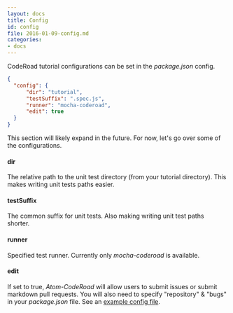 ```yaml
---
layout: docs
title: Config
id: config
file: 2016-01-09-config.md
categories:
- docs
---
```

CodeRoad tutorial configurations can be set in the *package.json* config.

```json
{
  "config": {
      "dir": "tutorial",
      "testSuffix": ".spec.js",
      "runner": "mocha-coderoad",
      "edit": true
  }
}
```

This section will likely expand in the future. For now, let's go over some of the configurations.

#### dir

The relative path to the unit test directory (from your tutorial directory). This makes writing unit tests paths easier.

#### testSuffix

The common suffix for unit tests. Also making writing unit test paths shorter.

#### runner

Specified test runner. Currently only *mocha-coderoad* is available.

#### edit

If set to true, *Atom-CodeRoad* will allow users to submit issues or submit markdown pull requests. You will also need to specify "repository" & "bugs" in your *package.json* file. See an [example config file](https://github.com/coderoad/coderoad-functional-school/blob/master/package.json).
